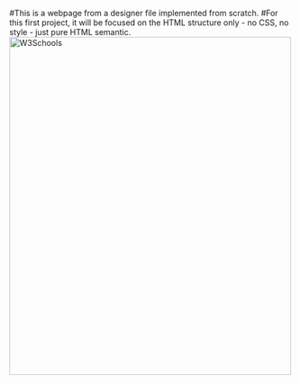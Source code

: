 #This is a webpage from a designer file implemented from scratch.
#For this first project, it will be focused on the HTML structure only - no CSS, no style - just pure HTML semantic.
<img src="logo_w3s.gif" alt="W3Schools" width="500" height="600">
